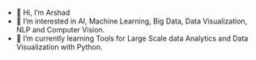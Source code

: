 - 👋 Hi, I’m Arshad
- 👀 I’m interested in AI, Machine Learning, Big Data, Data Visualization, NLP and Computer Vision.
- 🌱 I’m currently learning Tools for Large Scale data Analytics and Data Visualization with Python.

<!---
gibbsali87/gibbsali87 is a ✨ special ✨ repository because its `README.md` (this file) appears on your GitHub profile.
You can click the Preview link to take a look at your changes.
--->
